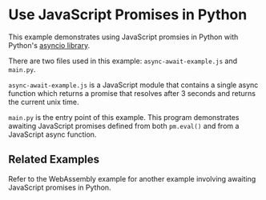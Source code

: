 # Use JavaScript Promises in Python 

This example demonstrates using JavaScript promsies in Python with
Python's [asyncio library](https://docs.python.org/3/library/asyncio.html).

There are two files used in this example: `async-await-example.js` and
`main.py`.

`async-await-example.js` is a JavaScript module that contains a single
async function which returns a promise that resolves after 3 seconds
and returns the current unix time.

`main.py` is the entry point of this example. This program
demonstrates awaiting JavaScript promises defined from both `pm.eval()`
and from a JavaScript async function.

## Related Examples
Refer to the WebAssembly example for another example involving
awaiting JavaScript promises in Python.

